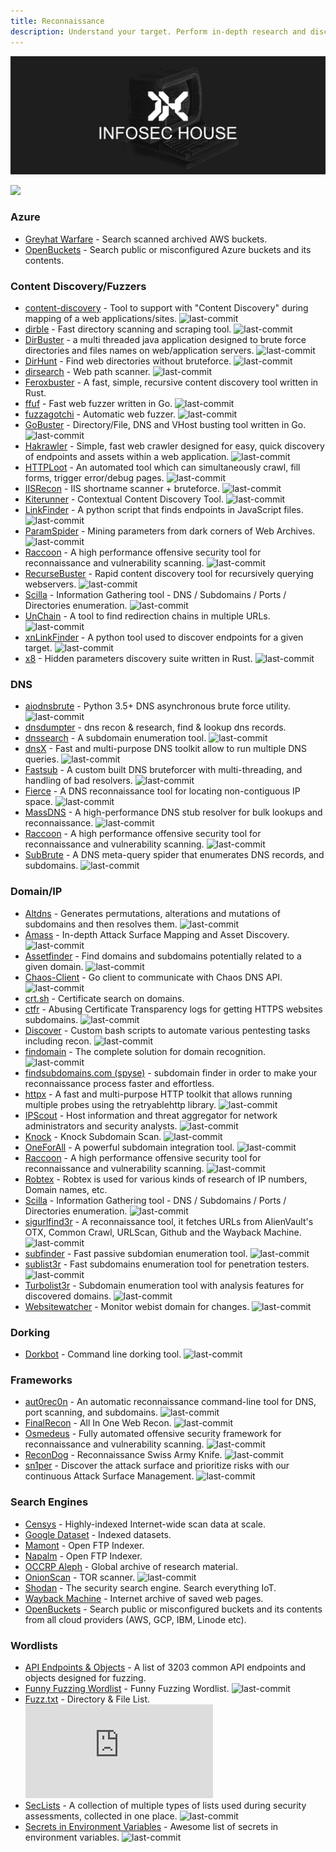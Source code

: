 ```yaml
---
title: Reconnaissance
description: Understand your target. Perform in-depth research and discover new attack surfaces.
---
```


![](/assets/headers/header-logo.png)

![](https://img.shields.io/badge/Tools%20%26%20Resources%20Available-72-757575?style=for-the-badge)

### Azure

* [Greyhat Warfare](https://buckets.grayhatwarfare.com/) - Search scanned archived AWS buckets.
* [OpenBuckets](https://openbuckets.io/) - Search public or misconfigured Azure buckets and its contents.  


### Content Discovery/Fuzzers

* [content-discovery](https://github.com/eauxfolles/content-discovery) - Tool to support with "Content Discovery" during mapping of a web applications/sites. ![last-commit](https://img.shields.io/github/last-commit/eauxfolles/content-discovery?style=flat)
* [dirble](https://github.com/nccgroup/dirble) - Fast directory scanning and scraping tool. ![last-commit](https://img.shields.io/github/last-commit/nccgroup/dirble?style=flat)
* [DirBuster](https://github.com/KajanM/DirBuster) - a multi threaded java application designed to brute force directories and files names on web/application servers. ![last-commit](https://img.shields.io/github/last-commit/KajanM/DirBuster?style=flat)
* [DirHunt](https://github.com/Nekmo/dirhunt) - Find web directories without bruteforce. ![last-commit](https://img.shields.io/github/last-commit/Nekmo/dirhunt?style=flat)
* [dirsearch](https://github.com/maurosoria/dirsearch) - Web path scanner. ![last-commit](https://img.shields.io/github/last-commit/maurosoria/dirsearch?style=flat)
* [Feroxbuster](https://github.com/epi052/feroxbuster) - A fast, simple, recursive content discovery tool written in Rust. 
* [ffuf](https://github.com/ffuf/ffuf) - Fast web fuzzer written in Go. ![last-commit](https://img.shields.io/github/last-commit/ffuf/ffuf?style=flat)
* [fuzzagotchi](https://github.com/hideckies/fuzzagotchi) - Automatic web fuzzer. ![last-commit](https://img.shields.io/github/last-commit/hideckies/fuzzagotchi?style=flat)
* [GoBuster](https://github.com/OJ/gobuster) - Directory/File, DNS and VHost busting tool written in Go. ![last-commit](https://img.shields.io/github/last-commit/OJ/gobuster?style=flat)
* [Hakrawler](https://github.com/hakluke/hakrawler) - Simple, fast web crawler designed for easy, quick discovery of endpoints and assets within a web application. ![last-commit](https://img.shields.io/github/last-commit/hakluke/hakrawler?style=flat)
* [HTTPLoot](https://github.com/redhuntlabs/httploot) - An automated tool which can simultaneously crawl, fill forms, trigger error/debug pages. ![last-commit](https://img.shields.io/github/last-commit/redhuntlabs/httploot?style=flat)
* [IISRecon](https://github.com/0xRTH/IISRecon) - IIS shortname scanner + bruteforce. ![last-commit](https://img.shields.io/github/last-commit/0xRTH/IISRecon?style=flat)
* [Kiterunner](https://github.com/assetnote/kiterunner) - Contextual Content Discovery Tool. ![last-commit](https://img.shields.io/github/last-commit/assetnote/kiterunner?style=flat)
* [LinkFinder](https://github.com/GerbenJavado/LinkFinder) - A python script that finds endpoints in JavaScript files. ![last-commit](https://img.shields.io/github/last-commit/GerbenJavado/LinkFinder?style=flat)
* [ParamSpider](https://github.com/devanshbatham/ParamSpider) - Mining parameters from dark corners of Web Archives. ![last-commit](https://img.shields.io/github/last-commit/devanshbatham/ParamSpider?style=flat)
* [Raccoon](https://github.com/evyatarmeged/Raccoon) - A high performance offensive security tool for reconnaissance and vulnerability scanning. ![last-commit](https://img.shields.io/github/last-commit/evyatarmeged/Raccoon?style=flat)
* [RecurseBuster](https://github.com/C-Sto/recursebuster) - Rapid content discovery tool for recursively querying webservers. ![last-commit](https://img.shields.io/github/last-commit/C-Sto/recursebuster?style=flat)
* [Scilla](https://github.com/edoardottt/scilla) - Information Gathering tool - DNS / Subdomains / Ports / Directories enumeration. ![last-commit](https://img.shields.io/github/last-commit/edoardottt/scilla?style=flat)
* [UnChain](https://github.com/redcode-labs/UnChain) - A tool to find redirection chains in multiple URLs. ![last-commit](https://img.shields.io/github/last-commit/redcode-labs/UnChain?style=flat)
* [xnLinkFinder](https://github.com/xnl-h4ck3r/xnLinkFinder) - A python tool used to discover endpoints for a given target. ![last-commit](https://img.shields.io/github/last-commit/xnl-h4ck3r/xnLinkFinder?style=flat)
* [x8](https://github.com/Sh1Yo/x8) - Hidden parameters discovery suite written in Rust. ![last-commit](https://img.shields.io/github/last-commit/Sh1Yo/x8?style=flat)


### DNS

* [aiodnsbrute](https://github.com/blark/aiodnsbrute) - Python 3.5+ DNS asynchronous brute force utility. ![last-commit](https://img.shields.io/github/last-commit/blark/aiodnsbrute?style=flat)
* [dnsdumpter](https://dnsdumpster.com/) - dns recon & research, find & lookup dns records. 
* [dnssearch](https://github.com/evilsocket/dnssearch) - A subdomain enumeration tool. ![last-commit](https://img.shields.io/github/last-commit/evilsocket/dnssearch?style=flat)
* [dnsX](https://github.com/projectdiscovery/dnsx) - Fast and multi-purpose DNS toolkit allow to run multiple DNS queries. ![last-commit](https://img.shields.io/github/last-commit/projectdiscovery/dnsx?style=flat)
* [Fastsub](https://github.com/codingo/fastsub) - A custom built DNS bruteforcer with multi-threading, and handling of bad resolvers. ![last-commit](https://img.shields.io/github/last-commit/codingo/fastsub?style=flat)
* [Fierce](https://github.com/mschwager/fierce) - A DNS reconnaissance tool for locating non-contiguous IP space. ![last-commit](https://img.shields.io/github/last-commit/mschwager/fierce?style=flat)
* [MassDNS](https://github.com/blechschmidt/massdns) - A high-performance DNS stub resolver for bulk lookups and reconnaissance. ![last-commit](https://img.shields.io/github/last-commit/blechschmidt/massdns?style=flat)
* [Raccoon](https://github.com/evyatarmeged/Raccoon) - A high performance offensive security tool for reconnaissance and vulnerability scanning. ![last-commit](https://img.shields.io/github/last-commit/evyatarmeged/Raccoon?style=flat)
* [SubBrute](https://github.com/TheRook/subbrute) - A DNS meta-query spider that enumerates DNS records, and subdomains. ![last-commit](https://img.shields.io/github/last-commit/TheRook/subbrute?style=flat)


### Domain/IP

* [Altdns](https://github.com/infosec-au/altdns) - Generates permutations, alterations and mutations of subdomains and then resolves them. ![last-commit](https://img.shields.io/github/last-commit/infosec-au/altdns?style=flat)
* [Amass](https://github.com/OWASP/Amass) - In-depth Attack Surface Mapping and Asset Discovery. ![last-commit](https://img.shields.io/github/last-commit/OWASP/Amass?style=flat)
* [Assetfinder](https://github.com/tomnomnom/assetfinder) - Find domains and subdomains potentially related to a given domain. ![last-commit](https://img.shields.io/github/last-commit/tomnomnom/assetfinder?style=flat)
* [Chaos-Client](https://github.com/projectdiscovery/chaos-client) - Go client to communicate with Chaos DNS API. ![last-commit](https://img.shields.io/github/last-commit/projectdiscovery/chaos-client?style=flat)
* [crt.sh](https://crt.sh/) - Certificate search on domains. 
* [ctfr](https://github.com/UnaPibaGeek/ctfr) - Abusing Certificate Transparency logs for getting HTTPS websites subdomains. ![last-commit](https://img.shields.io/github/last-commit/UnaPibaGeek/ctfr?style=flat)
* [Discover](https://github.com/leebaird/discover) - Custom bash scripts to automate various pentesting tasks including recon. ![last-commit](https://img.shields.io/github/last-commit/leebaird/discover?style=flat)
* [findomain](https://github.com/Findomain/Findomain) - The complete solution for domain recognition. ![last-commit](https://img.shields.io/github/last-commit/Findomain/Findomain?style=flat)
* [findsubdomains.com (spyse)](https://spyse.com/tools/subdomain-finder) - subdomain finder in order to make your reconnaissance process faster and effortless.
* [httpx](https://github.com/projectdiscovery/httpx) - A fast and multi-purpose HTTP toolkit that allows running multiple probes using the retryablehttp library. ![last-commit](https://img.shields.io/github/last-commit/projectdiscovery/httpx?style=flat)
* [IPScout](https://github.com/jonhadfield/ipscout) - Host information and threat aggregator for network administrators and security analysts. ![last-commit](https://img.shields.io/github/last-commit/jonhadfield/ipscout?style=flat)
* [Knock](https://github.com/guelfoweb/knock) - Knock Subdomain Scan. ![last-commit](https://img.shields.io/github/last-commit/guelfoweb/knock?style=flat)
* [OneForAll](https://github.com/shmilylty/OneForAll) - A powerful subdomain integration tool. ![last-commit](https://img.shields.io/github/last-commit/shmilylty/OneForAll?style=flat)
* [Raccoon](https://github.com/evyatarmeged/Raccoon) - A high performance offensive security tool for reconnaissance and vulnerability scanning. ![last-commit](https://img.shields.io/github/last-commit/evyatarmeged/Raccoon?style=flat)
* [Robtex](https://www.robtex.com/) - Robtex is used for various kinds of research of IP numbers, Domain names, etc. 
* [Scilla](https://github.com/edoardottt/scilla) - Information Gathering tool - DNS / Subdomains / Ports / Directories enumeration. ![last-commit](https://img.shields.io/github/last-commit/edoardottt/scilla?style=flat)
* [sigurlfind3r](https://github.com/signedsecurity/sigurlfind3r) - A reconnaissance tool, it fetches URLs from AlienVault's OTX, Common Crawl, URLScan, Github and the Wayback Machine. ![last-commit](https://img.shields.io/github/last-commit/signedsecurity/sigurlfind3r?style=flat)
* [subfinder](https://github.com/projectdiscovery/subfinder) - Fast passive subdomian enumeration tool. ![last-commit](https://img.shields.io/github/last-commit/projectdiscovery/subfinder?style=flat)
* [sublist3r](https://github.com/aboul3la/Sublist3r) - Fast subdomains enumeration tool for penetration testers. ![last-commit](https://img.shields.io/github/last-commit/aboul3la/Sublist3r?style=flat)
* [Turbolist3r](https://github.com/fleetcaptain/Turbolist3r) - Subdomain enumeration tool with analysis features for discovered domains. ![last-commit](https://img.shields.io/github/last-commit/fleetcaptain/Turbolist3r?style=flat)
* [Websitewatcher](https://github.com/firefart/websitewatcher) - Monitor webist domain for changes. ![last-commit](https://img.shields.io/github/last-commit/firefart/websitewatcher?style=flat)

### Dorking

* [Dorkbot](https://github.com/utiso/dorkbot) - Command line dorking tool. ![last-commit](https://img.shields.io/github/last-commit/utiso/dorkbot?style=flat)

### Frameworks

* [aut0rec0n](https://github.com/hideckies/aut0rec0n) -  An automatic reconnaissance command-line tool for DNS, port scanning, and subdomains. ![last-commit](https://img.shields.io/github/last-commit/hideckies/aut0rec0n?style=flat)
* [FinalRecon](https://github.com/thewhiteh4t/FinalRecon) - All In One Web Recon. ![last-commit](https://img.shields.io/github/last-commit/thewhiteh4t/FinalRecon?style=flat)
* [Osmedeus](https://github.com/j3ssie/Osmedeus) - Fully automated offensive security framework for reconnaissance and vulnerability scanning. ![last-commit](https://img.shields.io/github/last-commit/kbandla/dpkt?style=flat)
* [ReconDog](https://github.com/s0md3v/ReconDog) - Reconnaissance Swiss Army Knife. ![last-commit](https://img.shields.io/github/last-commit/s0md3v/ReconDog?style=flat)
* [sn1per](https://github.com/1N3/Sn1per) - Discover the attack surface and prioritize risks with our continuous Attack Surface Management. ![last-commit](https://img.shields.io/github/last-commit/1N3/Sn1per?style=flat)

### Search Engines

* [Censys](https://censys.io/) - Highly-indexed Internet-wide scan data at scale. 
* [Google Dataset](https://datasetsearch.research.google.com/) - Indexed datasets. 
* [Mamont](https://www.mmnt.ru/int/) - Open FTP Indexer. 
* [Napalm](https://www.searchftps.net/) - Open FTP Indexer. 
* [OCCRP Aleph](https://data.occrp.org/) - Global archive of research material. 
* [OnionScan](https://github.com/s-rah/onionscan) - TOR scanner. ![last-commit](https://img.shields.io/github/last-commit/s-rah/onionscan?style=flat)
* [Shodan](https://shodan.io) - The security search engine. Search everything IoT. 
* [Wayback Machine](https://archive.org/web/web.php) - Internet archive of saved web pages. 
* [OpenBuckets](https://openbuckets.io/) - Search public or misconfigured buckets and its contents from all cloud providers (AWS, GCP, IBM, Linode etc).


### Wordlists

* [API Endpoints & Objects](https://gist.github.com/yassineaboukir/8e12adefbd505ef704674ad6ad48743d) - A list of 3203 common API endpoints and objects designed for fuzzing.
* [Funny Fuzzing Wordlist](https://github.com/koaj/ffw-content-discovery) - Funny Fuzzing Wordlist. ![last-commit](https://img.shields.io/github/last-commit/koaj/ffw-content-discovery?style=flat)
* [Fuzz.txt](https://github.com/Bo0oM/fuzz.txt) - Directory & File List. ![last-commit](https://img.shields.io/github/last-commit/Bo0oM/fuzz.txt?style=flat)
* [SecLists](https://github.com/danielmiessler/SecLists) - A collection of multiple types of lists used during security assessments, collected in one place. ![last-commit](https://img.shields.io/github/last-commit/danielmiessler/SecLists?style=flat)
* [Secrets in Environment Variables](https://github.com/Puliczek/awesome-list-of-secrets-in-environment-variables) - Awesome list of secrets in environment variables. ![last-commit](https://img.shields.io/github/last-commit/Puliczek/awesome-list-of-secrets-in-environment-variables?style=flat)

